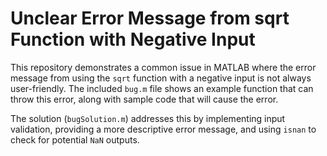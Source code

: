 # Unclear Error Message from sqrt Function with Negative Input

This repository demonstrates a common issue in MATLAB where the error message from using the `sqrt` function with a negative input is not always user-friendly. The included `bug.m` file shows an example function that can throw this error, along with sample code that will cause the error.

The solution (`bugSolution.m`) addresses this by implementing input validation, providing a more descriptive error message, and using `isnan` to check for potential `NaN` outputs. 
